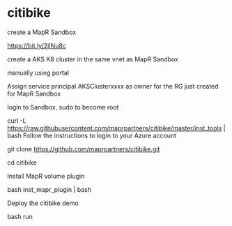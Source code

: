 # citibike

create a MapR Sandbox

https://bit.ly/2jINu8c

create a AKS K8 cluster in the same vnet as MapR Sandbox

manually using portal

Assign service principal AKSClusterxxxx as owner for the RG just created for MapR Sandbox

login to Sandbox, sudo to become root

curl -L https://raw.githubusercontent.com/maprpartners/citibike/master/inst_tools | bash
Follow the instructions to login to your Azure account

git clone https://github.com/maprpartners/citibike.git

cd citibike

Install MapR volume plugin

bash inst_mapr_plugin | bash

Deploy the citibike demo

bash run


